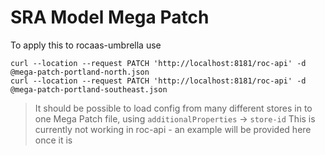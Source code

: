 <!--
SPDX-FileCopyrightText: 2021 Open Networking Foundation

SPDX-License-Identifier: LicenseRef-Intel
-->

# SRA Model Mega Patch

To apply this to rocaas-umbrella use 
```shell
curl --location --request PATCH 'http://localhost:8181/roc-api' -d @mega-patch-portland-north.json
curl --location --request PATCH 'http://localhost:8181/roc-api' -d @mega-patch-portland-southeast.json
```

> It should be possible to load config from many different stores in to one Mega Patch file, using
> `additionalProperties` -> `store-id`
> This is currently not working in roc-api - an example will be provided here once it is